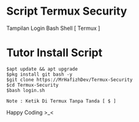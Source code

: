 # Script Termux Security
Tampilan Login Bash Shell [ Termux ]

# Tutor Install Script
```
$apt update && apt upgrade
$pkg install git bash -y
$git clone https://MrHafizhDev/Termux-Security
$cd Termux-Security
$bash login.sh

Note : Ketik Di Termux Tanpa Tanda [ $ ]
```
Happy Coding >_<
